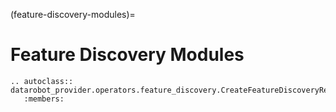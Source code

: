(feature-discovery-modules)=

# Feature Discovery Modules

```{eval-rst}
.. autoclass:: datarobot_provider.operators.feature_discovery.CreateFeatureDiscoveryRecipeOperator
   :members:
```
